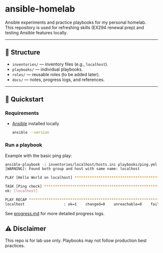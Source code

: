 # ansible-homelab

Ansible experiments and practice playbooks for my personal homelab.  
This repository is used for refreshing skills (EX294 renewal prep) and testing Ansible features locally.

---

## 📂 Structure
- `inventories/` — inventory files (e.g., `localhost`).
- `playbooks/` — individual playbooks.
- `roles/` — reusable roles (to be added later).
- `docs/` — notes, progress logs, and references.

---

## 🚀 Quickstart

### Requirements
- [Ansible](https://docs.ansible.com/) installed locally  
  ```bash
  ansible --version
  ```

### Run a playbook

Example with the basic ping play:
```bash
ansible-playbook -i inventories/localhost/hosts.ini playbooks/ping.yml
[WARNING]: Found both group and host with same name: localhost

PLAY [Hello World on localhost] **************************************************************************************************************************************************************

TASK [Ping check] ****************************************************************************************************************************************************************************
ok: [localhost]

PLAY RECAP ***********************************************************************************************************************************************************************************
localhost                  : ok=1    changed=0    unreachable=0    failed=0    skipped=0    rescued=0    ignored=0
```

See [progress.md](./docs/progress.md) for more detailed progress logs.

## ⚠️ Disclaimer

This repo is for lab use only. Playbooks may not follow production best practices.